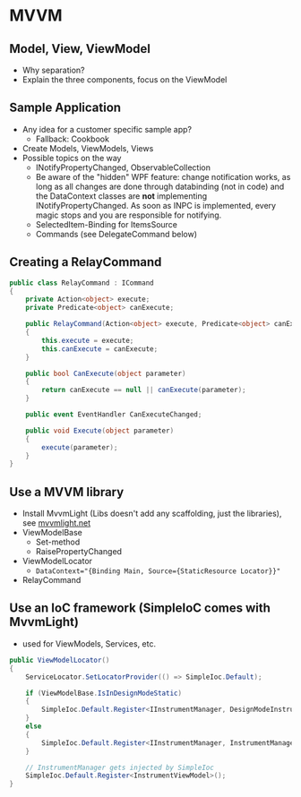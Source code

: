 # MVVM

## Model, View, ViewModel
* Why separation?
* Explain the three components, focus on the ViewModel

## Sample Application
* Any idea for a customer specific sample app?
  * Fallback: Cookbook
* Create Models, ViewModels, Views
* Possible topics on the way
  * INotifyPropertyChanged, ObservableCollection
  * Be aware of the "hidden" WPF feature: change notification works, as long as all changes are done through databinding (not in code) and the DataContext classes are **not** implementing INotifyPropertyChanged. As soon as INPC is implemented, every magic stops and you are responsible for notifying.
  * SelectedItem-Binding for ItemsSource
  * Commands (see DelegateCommand below)

## Creating a RelayCommand

```cs
public class RelayCommand : ICommand
{
    private Action<object> execute;
    private Predicate<object> canExecute;

    public RelayCommand(Action<object> execute, Predicate<object> canExecute = null)
    {
        this.execute = execute;
        this.canExecute = canExecute;
    }

    public bool CanExecute(object parameter)
    {
        return canExecute == null || canExecute(parameter);
    }

    public event EventHandler CanExecuteChanged;

    public void Execute(object parameter)
    {
        execute(parameter);
    }
}
```

## Use a MVVM library
* Install MvvmLight (Libs doesn't add any scaffolding, just the libraries), see [mvvmlight.net](http://www.mvvmlight.net/)
* ViewModelBase
  * Set-method
  * RaisePropertyChanged
* ViewModelLocator
  * ``` DataContext="{Binding Main, Source={StaticResource Locator}}" ```
* RelayCommand

## Use an IoC framework (SimpleIoC comes with MvvmLight)
* used for ViewModels, Services, etc.

```cs
public ViewModelLocator()
{
    ServiceLocator.SetLocatorProvider(() => SimpleIoc.Default);

    if (ViewModelBase.IsInDesignModeStatic)
    {
        SimpleIoc.Default.Register<IInstrumentManager, DesignModeInstrumentManager>();
    }
    else
    {
        SimpleIoc.Default.Register<IInstrumentManager, InstrumentManager>();
    }

    // InstrumentManager gets injected by SimpleIoc
    SimpleIoc.Default.Register<InstrumentViewModel>();
}
```
